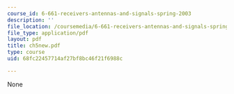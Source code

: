 ```yaml
---
course_id: 6-661-receivers-antennas-and-signals-spring-2003
description: ''
file_location: /coursemedia/6-661-receivers-antennas-and-signals-spring-2003/68fc22457714af27bf8bc46f21f6988c_ch5new.pdf
file_type: application/pdf
layout: pdf
title: ch5new.pdf
type: course
uid: 68fc22457714af27bf8bc46f21f6988c

---
```

None